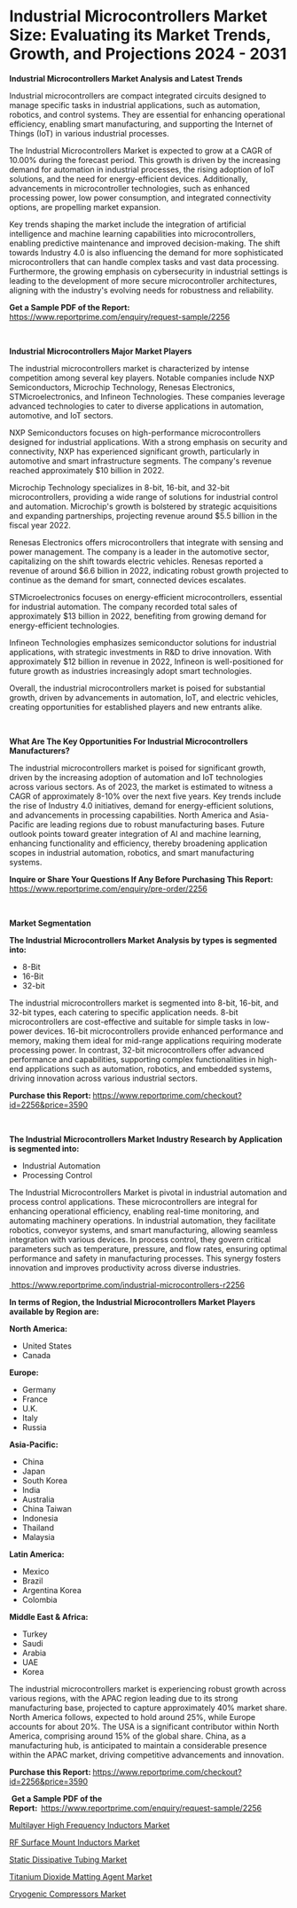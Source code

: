 <p><h1>Industrial Microcontrollers Market Size: Evaluating its Market Trends, Growth, and Projections 2024 - 2031</h1></p><p><strong>Industrial Microcontrollers Market Analysis and Latest Trends</strong></p>
<p><p>Industrial microcontrollers are compact integrated circuits designed to manage specific tasks in industrial applications, such as automation, robotics, and control systems. They are essential for enhancing operational efficiency, enabling smart manufacturing, and supporting the Internet of Things (IoT) in various industrial processes.</p><p>The Industrial Microcontrollers Market is expected to grow at a CAGR of 10.00% during the forecast period. This growth is driven by the increasing demand for automation in industrial processes, the rising adoption of IoT solutions, and the need for energy-efficient devices. Additionally, advancements in microcontroller technologies, such as enhanced processing power, low power consumption, and integrated connectivity options, are propelling market expansion.</p><p>Key trends shaping the market include the integration of artificial intelligence and machine learning capabilities into microcontrollers, enabling predictive maintenance and improved decision-making. The shift towards Industry 4.0 is also influencing the demand for more sophisticated microcontrollers that can handle complex tasks and vast data processing. Furthermore, the growing emphasis on cybersecurity in industrial settings is leading to the development of more secure microcontroller architectures, aligning with the industry's evolving needs for robustness and reliability.</p></p>
<p><strong>Get a Sample PDF of the Report:&nbsp;</strong> <a href="https://www.reportprime.com/enquiry/request-sample/2256">https://www.reportprime.com/enquiry/request-sample/2256</a></p>
<p>&nbsp;</p>
<p><strong>Industrial Microcontrollers Major Market Players</strong></p>
<p><p>The industrial microcontrollers market is characterized by intense competition among several key players. Notable companies include NXP Semiconductors, Microchip Technology, Renesas Electronics, STMicroelectronics, and Infineon Technologies. These companies leverage advanced technologies to cater to diverse applications in automation, automotive, and IoT sectors.</p><p>NXP Semiconductors focuses on high-performance microcontrollers designed for industrial applications. With a strong emphasis on security and connectivity, NXP has experienced significant growth, particularly in automotive and smart infrastructure segments. The company's revenue reached approximately $10 billion in 2022.</p><p>Microchip Technology specializes in 8-bit, 16-bit, and 32-bit microcontrollers, providing a wide range of solutions for industrial control and automation. Microchip's growth is bolstered by strategic acquisitions and expanding partnerships, projecting revenue around $5.5 billion in the fiscal year 2022.</p><p>Renesas Electronics offers microcontrollers that integrate with sensing and power management. The company is a leader in the automotive sector, capitalizing on the shift towards electric vehicles. Renesas reported a revenue of around $6.6 billion in 2022, indicating robust growth projected to continue as the demand for smart, connected devices escalates.</p><p>STMicroelectronics focuses on energy-efficient microcontrollers, essential for industrial automation. The company recorded total sales of approximately $13 billion in 2022, benefiting from growing demand for energy-efficient technologies.</p><p>Infineon Technologies emphasizes semiconductor solutions for industrial applications, with strategic investments in R&D to drive innovation. With approximately $12 billion in revenue in 2022, Infineon is well-positioned for future growth as industries increasingly adopt smart technologies.</p><p>Overall, the industrial microcontrollers market is poised for substantial growth, driven by advancements in automation, IoT, and electric vehicles, creating opportunities for established players and new entrants alike.</p></p>
<p>&nbsp;</p>
<p><strong>What Are The Key Opportunities For Industrial Microcontrollers Manufacturers?</strong></p>
<p><p>The industrial microcontrollers market is poised for significant growth, driven by the increasing adoption of automation and IoT technologies across various sectors. As of 2023, the market is estimated to witness a CAGR of approximately 8-10% over the next five years. Key trends include the rise of Industry 4.0 initiatives, demand for energy-efficient solutions, and advancements in processing capabilities. North America and Asia-Pacific are leading regions due to robust manufacturing bases. Future outlook points toward greater integration of AI and machine learning, enhancing functionality and efficiency, thereby broadening application scopes in industrial automation, robotics, and smart manufacturing systems.</p></p>
<p><strong>Inquire or Share Your Questions If Any Before Purchasing This Report:</strong> <a href="https://www.reportprime.com/enquiry/pre-order/2256">https://www.reportprime.com/enquiry/pre-order/2256</a></p>
<p>&nbsp;</p>
<p><strong>Market Segmentation</strong></p>
<p><strong>The Industrial Microcontrollers Market Analysis by types is segmented into:</strong></p>
<p><ul><li>8-Bit</li><li>16-Bit</li><li>32-bit</li></ul></p>
<p><p>The industrial microcontrollers market is segmented into 8-bit, 16-bit, and 32-bit types, each catering to specific application needs. 8-bit microcontrollers are cost-effective and suitable for simple tasks in low-power devices. 16-bit microcontrollers provide enhanced performance and memory, making them ideal for mid-range applications requiring moderate processing power. In contrast, 32-bit microcontrollers offer advanced performance and capabilities, supporting complex functionalities in high-end applications such as automation, robotics, and embedded systems, driving innovation across various industrial sectors.</p></p>
<p><strong>Purchase this Report:&nbsp;</strong><a href="https://www.reportprime.com/checkout?id=2256&price=3590">https://www.reportprime.com/checkout?id=2256&price=3590</a></p>
<p>&nbsp;</p>
<p><strong>The Industrial Microcontrollers Market Industry Research by Application is segmented into:</strong></p>
<p><ul><li>Industrial Automation</li><li>Processing Control</li></ul></p>
<p><p>The Industrial Microcontrollers Market is pivotal in industrial automation and process control applications. These microcontrollers are integral for enhancing operational efficiency, enabling real-time monitoring, and automating machinery operations. In industrial automation, they facilitate robotics, conveyor systems, and smart manufacturing, allowing seamless integration with various devices. In process control, they govern critical parameters such as temperature, pressure, and flow rates, ensuring optimal performance and safety in manufacturing processes. This synergy fosters innovation and improves productivity across diverse industries.</p></p>
<p><a href="https://www.reportprime.com/industrial-microcontrollers-r2256">&nbsp;https://www.reportprime.com/industrial-microcontrollers-r2256</a></p>
<p><strong>In terms of Region, the Industrial Microcontrollers Market Players available by Region are:</strong></p>
<p>
    <p> <strong> North America: </strong>
        <ul>
            <li>United States</li>
            <li>Canada</li>
        </ul>
        </p> 
    <p> <strong> Europe: </strong>
        <ul>
            <li>Germany</li>
            <li>France</li>
            <li>U.K.</li>
            <li>Italy</li>
            <li>Russia</li>
        </ul>
        </p> 
    <p> <strong> Asia-Pacific: </strong>
        <ul>
            <li>China</li>
            <li>Japan</li>
            <li>South Korea</li>
            <li>India</li>
            <li>Australia</li>
            <li>China Taiwan</li>
            <li>Indonesia</li>
            <li>Thailand</li>
            <li>Malaysia</li>
        </ul>
        </p> 
    <p> <strong> Latin America: </strong>
        <ul>
            <li>Mexico</li>
            <li>Brazil</li>
            <li>Argentina Korea</li>
            <li>Colombia</li>
        </ul>
        </p> 
    <p> <strong> Middle East & Africa: </strong>
        <ul>
            <li>Turkey</li>
            <li>Saudi</li>
            <li>Arabia</li>
            <li>UAE</li>
            <li>Korea</li>
        </ul>
    </p>
    </p>
<p><p>The industrial microcontrollers market is experiencing robust growth across various regions, with the APAC region leading due to its strong manufacturing base, projected to capture approximately 40% market share. North America follows, expected to hold around 25%, while Europe accounts for about 20%. The USA is a significant contributor within North America, comprising around 15% of the global share. China, as a manufacturing hub, is anticipated to maintain a considerable presence within the APAC market, driving competitive advancements and innovation.</p></p>
<p><strong>Purchase this Report: </strong><a href="https://www.reportprime.com/checkout?id=2256&price=3590">https://www.reportprime.com/checkout?id=2256&price=3590</a></p>
<p>&nbsp;<strong>Get a Sample PDF of the Report:&nbsp;&nbsp;</strong><a href="https://www.reportprime.com/enquiry/request-sample/2256">https://www.reportprime.com/enquiry/request-sample/2256</a></p>
<p><strong></strong></p>
<p><p><a href="https://medium.com/@dovansangxd/multilayer-high-frequency-inductors-market-global-market-share-and-ranking-overall-sales-and-5cc305c4482f">Multilayer High Frequency Inductors Market</a></p><p><a href="https://medium.com/@dovansangxd/rf-surface-mount-inductors-industry-analysis-report-its-market-size-growing-with-a-cagr-of-13-5-690b0d99f0a4">RF Surface Mount Inductors Market</a></p><p><a href="https://www.linkedin.com/pulse/global-static-dissipative-tubing-market-opportunities-c6eqc?trackingId=As6dO4swQ4%2B7WJfX5wJmOQ%3D%3D">Static Dissipative Tubing Market</a></p><p><a href="https://issuu.com/reportprime-2/docs/titanium-dioxide-matting-agent-mark_04f4ec76831553">Titanium Dioxide Matting Agent Market</a></p><p><a href="https://www.linkedin.com/pulse/global-cryogenic-compressors-market-trends-analysis-future-leqve?trackingId=0jTGEf3pRsivPFNZtxN3Cg%3D%3D">Cryogenic Compressors Market</a></p></p>